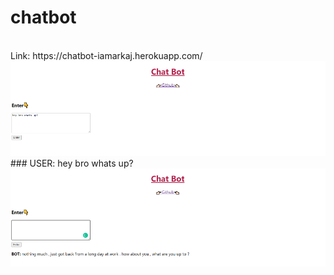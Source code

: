 # chatbot
</br>
Link: https://chatbot-iamarkaj.herokuapp.com/
</br>
<img src='img/home1.png'/>
### USER: hey bro whats up?
</br>
<img src='img/home2.png'/>
